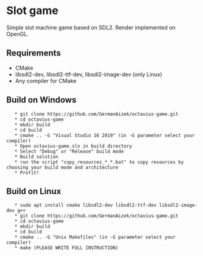 # Slot game
Simple slot machine game based on SDL2.
Render implemented on OpenGL.

Requirements
----------
  - CMake
  - libsdl2-dev, libsdl2-ttf-dev, libsdl2-image-dev (only Linux)
  - Any compiler for CMake
  

Build on Windows
----------
       * git clone https://github.com/GermanAizek/octavius-game.git
       * cd octavius-game
       * mkdir build
       * cd build
       * cmake .. -G "Visual Studio 16 2019" (in -G parameter select your compiler)
       * Open octavius-game.sln in build directory
       * Select "Debug" or "Release" build mode
       * Build solution
       * run the script "copy_resources_*_*.bat" to copy resources by choosing your build mode and architecture
       * Profit!
       
Build on Linux
----------
       * sudo apt install cmake libsdl2-dev libsdl2-ttf-dev libsdl2-image-dev g++
       * git clone https://github.com/GermanAizek/octavius-game.git
       * cd octavius-game
       * mkdir build
       * cd build
       * cmake .. -G "Unix Makefiles" (in -G parameter select your compiler)
       * make (PLEASE WRITE FULL INSTRUCTION)
